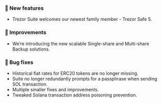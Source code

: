 ### 🚀 New features

-   Trezor Suite welcomes our newest family member - Trezor Safe 5.

### 🎨 Improvements

-   We’re introducing the new scalable Single-share and Multi-share Backup solutions.

### 🔧 Bug fixes

-   Historical fiat rates for ERC20 tokens are no longer missing.
-   Suite no longer redundantly prompts for a passphrase when sending SOL transaction.
-   Multiple smaller fixes and improvements.
-   Tweaked Solana transaction address poisoning prevention.
